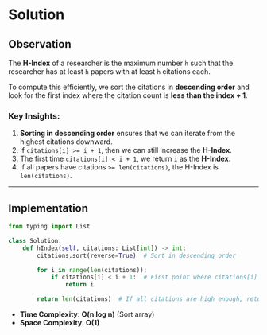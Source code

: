 # Solution  

## Observation  

The **H-Index** of a researcher is the maximum number `h` such that the researcher has at least `h` papers with at least `h` citations each.  

To compute this efficiently, we sort the citations in **descending order** and look for the first index where the citation count is **less than the index + 1**.  

### Key Insights:  
1. **Sorting in descending order** ensures that we can iterate from the highest citations downward.  
2. If `citations[i] >= i + 1`, then we can still increase the **H-Index**.  
3. The first time `citations[i] < i + 1`, we return `i` as the **H-Index**.  
4. If all papers have citations `>= len(citations)`, the H-Index is `len(citations)`.  

---

## Implementation  

```python
from typing import List

class Solution:
    def hIndex(self, citations: List[int]) -> int:
        citations.sort(reverse=True)  # Sort in descending order

        for i in range(len(citations)):
            if citations[i] < i + 1:  # First point where citations[i] is less than index + 1
                return i

        return len(citations)  # If all citations are high enough, return len(citations)
```

- **Time Complexity**: **O(n log n)** (Sort array)
- **Space Complexity**: **O(1)**  
